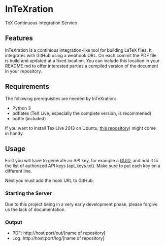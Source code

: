 InTeXration
===========

TeX Continuous Integration Service


Features
--------
InTeXration is a continious integration-like tool for building LaTeX files. It integrates with GitHub using a webhook URL. On each commit the PDF file is build and updated at a fixed location. You can include this location in your README.md to offer interested parties a compiled version of the document in your repository.

Requirements
------------
The following prerequisites are needed by InTeXration:

- Python 3
- pdflatex (TeX Live, especially the complete version, is recommened)
- bottle (included)

If you want to install Tex Live 2013 on Ubuntu, [this repository](https://github.com/scottkosty/install-tl-ubuntu)) might come in handy.

Usage
-----
First you will have to generate an API key, for example  a [GUID](http://www.guidgenerator.com/), and add it to the list of authorized API keys (api_keys.txt). Make sure to put each key on a different line.

Next you must add the hook URL to GitHub.

### Starting the Server
Due to this project being in a very early development phase, please forgive us the lack of documentation.

### Output

- PDF: http://host:port/out/[name of repository]
- Log: http://host:port/log/[name of repository]
